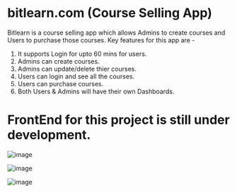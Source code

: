 # bitlearn.com (Course Selling App)
Bitlearn is a course selling app which allows Admins to create courses and Users to purchase those courses.
Key features for this app are - 
  1. It supports Login for upto 60 mins for users.
  2. Admins can create courses.
  3. Admins can update/delete thier courses.
  4. Users can login and see all the courses.
  5. Users can purchase courses.
  6. Both Users & Admins will have their own Dashboards.

# FrontEnd for this project is still under development.


![image](https://github.com/sarswat001/bitlearn/assets/50901866/5903b114-5cdf-48a3-b648-f9b357937203)

![image](https://github.com/sarswat001/bitlearn/assets/50901866/45ddb219-3b4a-424e-993f-404dce37a339)

![image](https://github.com/sarswat001/bitlearn/assets/50901866/67c4c27c-63c0-4eb0-8168-2e157d5f2978)
